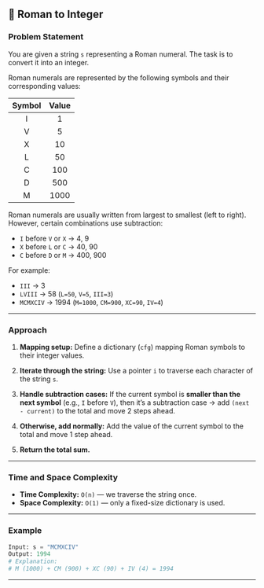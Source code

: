 ## 🧩 Roman to Integer

### **Problem Statement**

You are given a string `s` representing a Roman numeral. The task is to convert it into an integer.

Roman numerals are represented by the following symbols and their corresponding values:

| Symbol | Value |
| :----: | :---: |
|   I    |   1   |
|   V    |   5   |
|   X    |  10   |
|   L    |  50   |
|   C    |  100  |
|   D    |  500  |
|   M    | 1000  |

Roman numerals are usually written from largest to smallest (left to right).
However, certain combinations use subtraction:

- `I` before `V` or `X` → 4, 9
- `X` before `L` or `C` → 40, 90
- `C` before `D` or `M` → 400, 900

For example:

- `III` → 3
- `LVIII` → 58 (`L=50`, `V=5`, `III=3`)
- `MCMXCIV` → 1994 (`M=1000`, `CM=900`, `XC=90`, `IV=4`)

---

### **Approach**

1. **Mapping setup:**
   Define a dictionary (`cfg`) mapping Roman symbols to their integer values.

2. **Iterate through the string:**
   Use a pointer `i` to traverse each character of the string `s`.

3. **Handle subtraction cases:**
   If the current symbol is **smaller than the next symbol** (e.g., `I` before `V`),
   then it’s a subtraction case → add `(next - current)` to the total and move 2 steps ahead.

4. **Otherwise, add normally:**
   Add the value of the current symbol to the total and move 1 step ahead.

5. **Return the total sum.**

---

### **Time and Space Complexity**

- **Time Complexity:** `O(n)` — we traverse the string once.
- **Space Complexity:** `O(1)` — only a fixed-size dictionary is used.

---

### **Example**

```python
Input: s = "MCMXCIV"
Output: 1994
# Explanation:
# M (1000) + CM (900) + XC (90) + IV (4) = 1994
```

---
